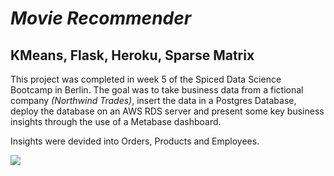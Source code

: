 # *Movie Recommender*
## KMeans, Flask, Heroku, Sparse Matrix

This project was completed in week 5 of the Spiced Data Science Bootcamp in Berlin. The goal was to take business data from a fictional company *(Northwind Trades)*, insert the data in a Postgres Database, deploy the database on an AWS RDS server and present some key business insights through the use of a Metabase dashboard.

Insights were devided into Orders, Products and Employees.

![](dashboard.gif)
